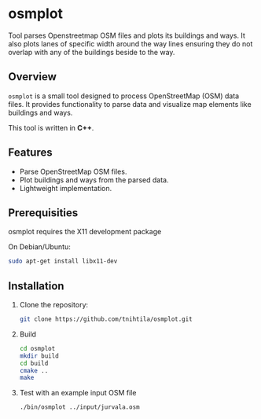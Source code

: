 # osmplot

Tool parses Openstreetmap OSM files and plots its buildings and ways. It also plots lanes of specific width around the way lines ensuring they do not overlap with any of the buildings beside to the way. 

## Overview

`osmplot` is a small tool designed to process OpenStreetMap (OSM) data files. It provides functionality to parse data and visualize map elements like buildings and ways.

This tool is written in **C++**.

## Features

- Parse OpenStreetMap OSM files.
- Plot buildings and ways from the parsed data.
- Lightweight implementation.

## Prerequisities

osmplot requires the X11 development package

On Debian/Ubuntu:
   ```bash
   sudo apt-get install libx11-dev
   ```

## Installation

1. Clone the repository:

   ```bash
   git clone https://github.com/tnihtila/osmplot.git
   ```
   
2. Build
   ```bash
   cd osmplot
   mkdir build
   cd build
   cmake ..
   make
   ```

3. Test with an example input OSM file
   ```bash
   ./bin/osmplot ../input/jurvala.osm
   ```
   
   
